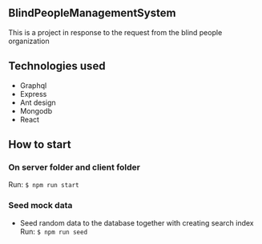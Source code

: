 ## BlindPeopleManagementSystem

This is a project in response to the request from the blind people organization

## Technologies used

- Graphql
- Express
- Ant design 
- Mongodb
- React 

## How to start

### On server folder and client folder
Run: ```$ npm run start```

### Seed mock data
- Seed random data to the database together with creating search index
Run: ```$ npm run seed```
